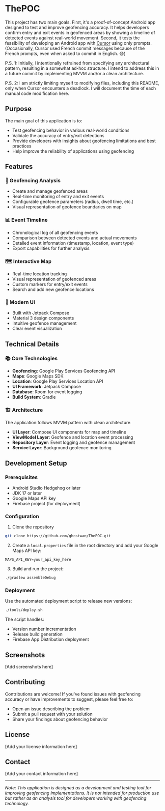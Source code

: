 # ThePOC

This project has two main goals. First, it's a proof-of-concept Android app designed to test and improve geofencing accuracy. It helps developers confirm entry and exit events in geofenced areas by showing a timeline of detected events against real-world movement. Second, it tests the feasibility of developing an Android app with [Cursor](https://www.cursor.com/) using only prompts. (Occasionally, Cursor used French commit messages because of the French prompts, even when asked to commit in English. 😅)

P.S. 1: Initially, I intentionally refrained from specifying any architectural pattern, resulting in a somewhat ad-hoc structure. I intend to address this in a future commit by implementing MVVM and/or a clean architecture.

P.S. 2: I am strictly limiting myself to modifying files, including this README, only when Cursor encounters a deadlock. I will document the time of each manual code modification here.

## Purpose

The main goal of this application is to:
- Test geofencing behavior in various real-world conditions
- Validate the accuracy of entry/exit detections
- Provide developers with insights about geofencing limitations and best practices
- Help improve the reliability of applications using geofencing

## Features

### 🎯 Geofencing Analysis
- Create and manage geofenced areas
- Real-time monitoring of entry and exit events
- Configurable geofence parameters (radius, dwell time, etc.)
- Visual representation of geofence boundaries on map

### 📊 Event Timeline
- Chronological log of all geofencing events
- Comparison between detected events and actual movements
- Detailed event information (timestamp, location, event type)
- Export capabilities for further analysis

### 🗺️ Interactive Map
- Real-time location tracking
- Visual representation of geofenced areas
- Custom markers for entry/exit events
- Search and add new geofence locations

### 📱 Modern UI
- Built with Jetpack Compose
- Material 3 design components
- Intuitive geofence management
- Clear event visualization

## Technical Details

### 📚 Core Technologies
- **Geofencing**: Google Play Services Geofencing API
- **Maps**: Google Maps SDK
- **Location**: Google Play Services Location API
- **UI Framework**: Jetpack Compose
- **Database**: Room for event logging
- **Build System**: Gradle

### 🏗️ Architecture
The application follows MVVM pattern with clean architecture:
- **UI Layer**: Compose UI components for map and timeline
- **ViewModel Layer**: Geofence and location event processing
- **Repository Layer**: Event logging and geofence management
- **Service Layer**: Background geofence monitoring

## Development Setup

### Prerequisites
- Android Studio Hedgehog or later
- JDK 17 or later
- Google Maps API key
- Firebase project (for deployment)

### Configuration
1. Clone the repository
```bash
git clone https://github.com/ghostwan/ThePOC.git
```

2. Create a `local.properties` file in the root directory and add your Google Maps API key:
```properties
MAPS_API_KEY=your_api_key_here
```

3. Build and run the project:
```bash
./gradlew assembleDebug
```

### Deployment
Use the automated deployment script to release new versions:
```bash
./tools/deploy.sh
```

The script handles:
- Version number incrementation
- Release build generation
- Firebase App Distribution deployment

## Screenshots
[Add screenshots here]

<!-- Suggested screenshots:
1. Map view with geofence areas
2. Timeline of geofencing events
3. Geofence creation interface
4. Event details view
-->

## Contributing
Contributions are welcome! If you've found issues with geofencing accuracy or have improvements to suggest, please feel free to:
- Open an issue describing the problem
- Submit a pull request with your solution
- Share your findings about geofencing behavior

## License
[Add your license information here]

## Contact
[Add your contact information here]

---
*Note: This application is designed as a development and testing tool for improving geofencing implementations. It is not intended for production use but rather as an analysis tool for developers working with geofencing technology.* 